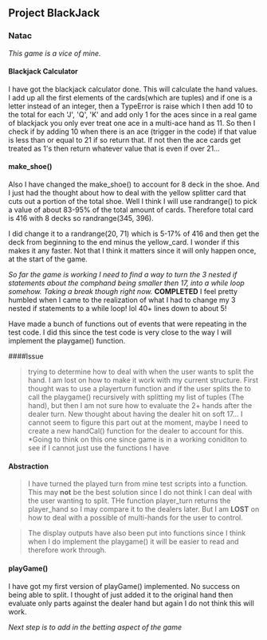 ## Project BlackJack
### Natac
*This game is a vice of mine.*

#### Blackjack Calculator
I have got the blackjack calculator done. This will calculate the hand values.
I add up all the first elements of the cards(which are tuples) and if one is a 
letter instead of an integer, then a TypeError is raise which I then add 10 to 
the total for each 'J', 'Q', 'K' and  add only 1 for the aces since in a real
game of blackjack you only ever treat one ace in a multi-ace hand as 11. 
So then I check if by adding 10 when there is an ace (trigger in the code) if 
that value is less than or equal to 21 if so return that. If not then the ace 
cards get treated as 1's then return whatever value that is even if over 21...

#### make_shoe()
Also I have changed the make_shoe() to account for 8 deck in the shoe. And I 
just had the thought about how to deal with the yellow splitter card that cuts
out a portion of the total shoe. Well I think I will use randrange() to pick a 
value of about 83-95% of the total amount of cards. Therefore total card is 416
with 8 decks so randrange(345, 396).

I did change it to a randrange(20, 71) which is 5-17% of 416 and then get the 
deck from beginning to the end minus the yellow_card. I wonder if this makes it 
any faster. Not that I think it matters since it will only happen once, at the 
start of the game.

*So far the game is working I need to find a way to turn the 3 nested if 
statements about the comphand being smaller then 17, into a while loop somehow.
Taking a break though right now.* **COMPLETED**
I feel pretty humbled when I came to the realization of what I had to change my 
3 nested if statements to a while loop! lol 40+ lines down to about 5!

Have made a bunch of functions out of events that were repeating in the test code.
I did this since the test code is very close to the way I will implement the 
playgame() function. 

####Issue
>trying to determine how to deal with when the user wants to split the hand. I 
am lost on how to make it work with my current structure. 
>First thought was to use a playerturn function and if the user splits the to 
call the playgame() recursively with splitting my list of tuples (The hand),
but then I am not sure how to evaluate the 2+ hands after the dealer turn.
>New thought about having the dealer hit on soft 17... I cannot seem to figure
this part out at the moment, maybe I need to create a new handCal() function
for the dealer to account for this. *Going to think on this one since game is in
a working coniditon to see if I cannot just use the functions I have

#### Abstraction
>I have turned the played turn from mine test scripts into a function. This may 
**not** be the best solution since I do not think I can deal with the user 
wanting to split. THe function player_turn returns the player_hand so I may 
compare it to the dealers later. But I am **LOST** on how to deal with a possible
of multi-hands for the user to control.

>The display outputs have also been put into functions since I think when I do 
implement the playgame() it will be easier to read and therefore work through.


#### playGame()
I have got my first version of playGame() implemented. No success on being able
to split. I thought of just added it to the original hand then evaluate only 
parts against the dealer hand but again I do not think this will work.

*Next step is to add in the betting aspect of the game*


